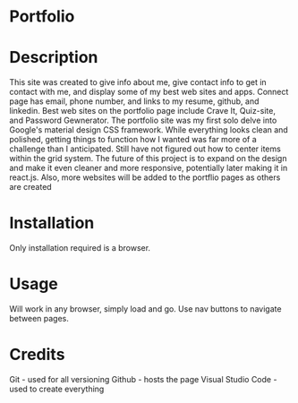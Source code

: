 # Portfolio

# Description
  This site was created to give info about me, give contact info to get in contact with me, and display some of my best web sites and apps.  Connect page has email, phone number, and links to my resume, github, and linkedin.  Best web sites on the portfolio page include Crave It, Quiz-site, and Password Gewnerator.  The portfolio site was my first solo delve into Google's material design CSS framework.  While everything looks clean and polished, getting things to function how I wanted was far more of a challenge than I anticipated.  Still have not figured out how to center items within the grid system.
  The future of this project is to expand on the design and make it even cleaner and more responsive, potentially later making it in react.js.  Also, more websites will be added to the portflio pages as others are created
  
  # Installation
  Only installation required is a browser.
  
  # Usage
  Will work in any browser, simply load and go. Use nav buttons to navigate between pages.
  
  # Credits
  Git - used for all versioning
  Github - hosts the page
  Visual Studio Code - used to create everything
  
  
